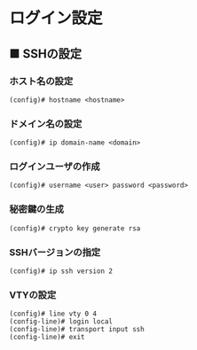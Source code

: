 # ログイン設定
## ■ SSHの設定
### ホスト名の設定
```
(config)# hostname <hostname>
```
### ドメイン名の設定
```
(config)# ip domain-name <domain>
```
### ログインユーザの作成
```
(config)# username <user> password <password>
```
### 秘密鍵の生成
```
(config)# crypto key generate rsa
```
### SSHバージョンの指定
```
(config)# ip ssh version 2
```
### VTYの設定
```
(config)# line vty 0 4
(config-line)# login local
(config-line)# transport input ssh
(config-line)# exit
```
